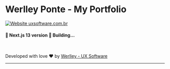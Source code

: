 
# Werlley Ponte - My Portfolio

[![Website uxsoftware.com.br](https://img.shields.io/website-up-down-green-red/https/uxsoftware.com.br.svg)](https://uxsoftware.com.br/)

#### 🚧 Next.js 13 version 🚀 Building...

<br/>

Developed with love ❤️ by [Werlley - UX Software ](https://www.uxsoftware.com.br/)

---
